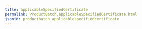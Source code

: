 ```yaml
---
title: applicableSpecifiedCertificate
permalink: ProductBatch.applicableSpecifiedCertificate.html
jsonid: productbatch_applicablespecifiedcertificate
---
```

